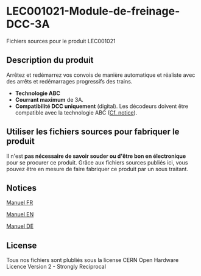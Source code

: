 # LEC001021-Module-de-freinage-DCC-3A
Fichiers sources pour le produit LEC001021

## Description du produit

Arrêtez et redémarrez vos convois de manière automatique et réaliste avec des arrêts et redémarrages progressifs des trains.
- **Technologie ABC**
- **Courrant maximum** de 3A.
- **Compatibilité DCC uniquement** (digital). Les décodeurs doivent être compatible avec la technologie ABC ([Cf. notice](docs/manual_fr.pdf)).

## Utiliser les fichiers sources pour fabriquer le produit

Il n'est **pas nécessaire de savoir souder ou d'être bon en électronique** pour se procurer ce produit. Grâce aux fichiers sources publiés ici, vous pouvez être en mesure de faire fabriquer ce produit par un sous traitant.
## Notices
[Manuel FR](docs/manual_fr.pdf)

[Manuel EN](docs/manual_en.pdf)

[Manuel DE](docs/manual_de.pdf)
## License
Tous nos fichiers sont plubliés sous la license CERN Open Hardware Licence Version 2 - Strongly Reciprocal